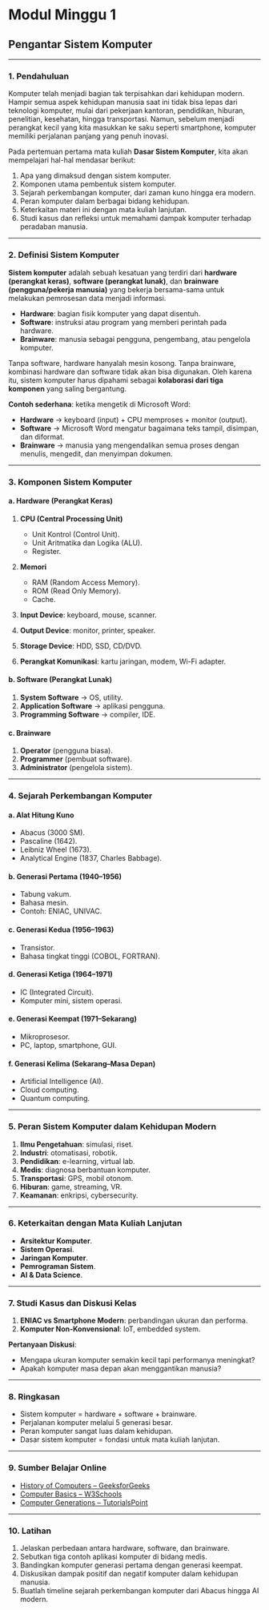 
# Modul Minggu 1
## Pengantar Sistem Komputer

---

### 1. Pendahuluan

Komputer telah menjadi bagian tak terpisahkan dari kehidupan modern. Hampir semua aspek kehidupan manusia saat ini tidak bisa lepas dari teknologi komputer, mulai dari pekerjaan kantoran, pendidikan, hiburan, penelitian, kesehatan, hingga transportasi. Namun, sebelum menjadi perangkat kecil yang kita masukkan ke saku seperti smartphone, komputer memiliki perjalanan panjang yang penuh inovasi.

Pada pertemuan pertama mata kuliah **Dasar Sistem Komputer**, kita akan mempelajari hal-hal mendasar berikut:

1. Apa yang dimaksud dengan sistem komputer.  
2. Komponen utama pembentuk sistem komputer.  
3. Sejarah perkembangan komputer, dari zaman kuno hingga era modern.  
4. Peran komputer dalam berbagai bidang kehidupan.  
5. Keterkaitan materi ini dengan mata kuliah lanjutan.  
6. Studi kasus dan refleksi untuk memahami dampak komputer terhadap peradaban manusia.  

---

### 2. Definisi Sistem Komputer

**Sistem komputer** adalah sebuah kesatuan yang terdiri dari **hardware (perangkat keras)**, **software (perangkat lunak)**, dan **brainware (pengguna/pekerja manusia)** yang bekerja bersama-sama untuk melakukan pemrosesan data menjadi informasi.  

- **Hardware**: bagian fisik komputer yang dapat disentuh.  
- **Software**: instruksi atau program yang memberi perintah pada hardware.  
- **Brainware**: manusia sebagai pengguna, pengembang, atau pengelola komputer.  

Tanpa software, hardware hanyalah mesin kosong. Tanpa brainware, kombinasi hardware dan software tidak akan bisa digunakan. Oleh karena itu, sistem komputer harus dipahami sebagai **kolaborasi dari tiga komponen** yang saling bergantung.  

**Contoh sederhana**: ketika mengetik di Microsoft Word:  
- **Hardware** → keyboard (input) + CPU memproses + monitor (output).  
- **Software** → Microsoft Word mengatur bagaimana teks tampil, disimpan, dan diformat.  
- **Brainware** → manusia yang mengendalikan semua proses dengan menulis, mengedit, dan menyimpan dokumen.  

---

### 3. Komponen Sistem Komputer

#### a. Hardware (Perangkat Keras)

1. **CPU (Central Processing Unit)**  
   - Unit Kontrol (Control Unit).  
   - Unit Aritmatika dan Logika (ALU).  
   - Register.  

2. **Memori**  
   - RAM (Random Access Memory).  
   - ROM (Read Only Memory).  
   - Cache.  

3. **Input Device**: keyboard, mouse, scanner.  
4. **Output Device**: monitor, printer, speaker.  
5. **Storage Device**: HDD, SSD, CD/DVD.  
6. **Perangkat Komunikasi**: kartu jaringan, modem, Wi-Fi adapter.  

#### b. Software (Perangkat Lunak)

1. **System Software** → OS, utility.  
2. **Application Software** → aplikasi pengguna.  
3. **Programming Software** → compiler, IDE.  

#### c. Brainware

1. **Operator** (pengguna biasa).  
2. **Programmer** (pembuat software).  
3. **Administrator** (pengelola sistem).  

---

### 4. Sejarah Perkembangan Komputer

#### a. Alat Hitung Kuno
- Abacus (3000 SM).  
- Pascaline (1642).  
- Leibniz Wheel (1673).  
- Analytical Engine (1837, Charles Babbage).  

#### b. Generasi Pertama (1940–1956)  
- Tabung vakum.  
- Bahasa mesin.  
- Contoh: ENIAC, UNIVAC.  

#### c. Generasi Kedua (1956–1963)  
- Transistor.  
- Bahasa tingkat tinggi (COBOL, FORTRAN).  

#### d. Generasi Ketiga (1964–1971)  
- IC (Integrated Circuit).  
- Komputer mini, sistem operasi.  

#### e. Generasi Keempat (1971–Sekarang)  
- Mikroprosesor.  
- PC, laptop, smartphone, GUI.  

#### f. Generasi Kelima (Sekarang–Masa Depan)  
- Artificial Intelligence (AI).  
- Cloud computing.  
- Quantum computing.  

---

### 5. Peran Sistem Komputer dalam Kehidupan Modern

1. **Ilmu Pengetahuan**: simulasi, riset.  
2. **Industri**: otomatisasi, robotik.  
3. **Pendidikan**: e-learning, virtual lab.  
4. **Medis**: diagnosa berbantuan komputer.  
5. **Transportasi**: GPS, mobil otonom.  
6. **Hiburan**: game, streaming, VR.  
7. **Keamanan**: enkripsi, cybersecurity.  

---

### 6. Keterkaitan dengan Mata Kuliah Lanjutan

- **Arsitektur Komputer**.  
- **Sistem Operasi**.  
- **Jaringan Komputer**.  
- **Pemrograman Sistem**.  
- **AI & Data Science**.  

---

### 7. Studi Kasus dan Diskusi Kelas

1. **ENIAC vs Smartphone Modern**: perbandingan ukuran dan performa.  
2. **Komputer Non-Konvensional**: IoT, embedded system.  

**Pertanyaan Diskusi**:  
- Mengapa ukuran komputer semakin kecil tapi performanya meningkat?  
- Apakah komputer masa depan akan menggantikan manusia?  

---

### 8. Ringkasan

- Sistem komputer = hardware + software + brainware.  
- Perjalanan komputer melalui 5 generasi besar.  
- Peran komputer sangat luas dalam kehidupan.  
- Dasar sistem komputer = fondasi untuk mata kuliah lanjutan.  

---

### 9. Sumber Belajar Online

- [History of Computers – GeeksforGeeks](https://www.geeksforgeeks.org/history-of-computers/)  
- [Computer Basics – W3Schools](https://www.w3schools.in/computer-fundamentals/computer-basics)  
- [Computer Generations – TutorialsPoint](https://www.tutorialspoint.com/computer_fundamentals/computer_generations.htm)  

---

### 10. Latihan

1. Jelaskan perbedaan antara hardware, software, dan brainware.  
2. Sebutkan tiga contoh aplikasi komputer di bidang medis.  
3. Bandingkan komputer generasi pertama dengan generasi keempat.  
4. Diskusikan dampak positif dan negatif komputer dalam kehidupan manusia.  
5. Buatlah timeline sejarah perkembangan komputer dari Abacus hingga AI modern.
